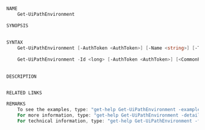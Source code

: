 ﻿```PowerShell

NAME
    Get-UiPathEnvironment
    
SYNOPSIS
    
    
SYNTAX
    Get-UiPathEnvironment [-AuthToken <AuthToken>] [-Name <string>] [-Type <string>] [<CommonParameters>]
    
    Get-UiPathEnvironment -Id <long> [-AuthToken <AuthToken>] [<CommonParameters>]
    
    
DESCRIPTION
    

RELATED LINKS

REMARKS
    To see the examples, type: "get-help Get-UiPathEnvironment -examples".
    For more information, type: "get-help Get-UiPathEnvironment -detailed".
    For technical information, type: "get-help Get-UiPathEnvironment -full".



```
